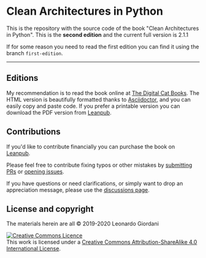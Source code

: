 # Clean Architectures in Python

This is the repository with the source code of the book "Clean Architectures in Python".
This is the **second edition** and the current full version is 2.1.1

If for some reason you need to read the first edition you can find it using the branch `first-edition`.

---

## Editions

My recommendation is to read the book online at [The Digital Cat Books](https://www.thedigitalcatbooks.com/pycabook-introduction/). The HTML version is beautifully formatted thanks to [Asciidoctor](https://asciidoctor.org/), and you can easily copy and paste code. If you prefer a printable version you can download the PDF version from [Leanpub](https://leanpub.com/clean-architectures-in-python).

## Contributions

If you'd like to contribute financially you can purchase the book on [Leanpub](https://leanpub.com/clean-architectures-in-python).

Please feel free to contribute fixing typos or other mistakes by [submitting PRs](https://github.com/pycabook/pycabook/pulls) or [opening issues](https://github.com/pycabook/pycabook/issues).

If you have questions or need clarifications, or simply want to drop an appreciation message, please use the [discussions page](https://github.com/pycabook/pycabook/discussions).

## License and copyright

The materials herein are all &copy; 2019-2020 Leonardo Giordani

<a rel="license" href="http://creativecommons.org/licenses/by-sa/4.0/"><img alt="Creative Commons Licence" style="border-width:0" src="https://i.creativecommons.org/l/by-sa/4.0/88x31.png" /></a><br />This work is licensed under a <a rel="license" href="http://creativecommons.org/licenses/by-sa/4.0/">Creative Commons Attribution-ShareAlike 4.0 International License</a>.

